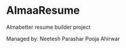 # AlmaaResume
Almabetter resume builder project

Managed by:
           Neetesh Parashar
           Pooja Ahirwar
